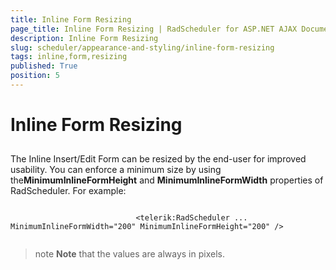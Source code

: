 ```yaml
---
title: Inline Form Resizing
page_title: Inline Form Resizing | RadScheduler for ASP.NET AJAX Documentation
description: Inline Form Resizing
slug: scheduler/appearance-and-styling/inline-form-resizing
tags: inline,form,resizing
published: True
position: 5
---
```


# Inline Form Resizing



## 

The Inline Insert/Edit Form can be resized by the end-user for improved usability. You can enforce a minimum size by using the**MinimumInlineFormHeight** and **MinimumInlineFormWidth** properties of RadScheduler. For example:

````ASPNET
	     
							<telerik:RadScheduler ... MinimumInlineFormWidth="200" MinimumInlineFormHeight="200" />
				
````



>note  **Note** that the values are always in pixels.
>

